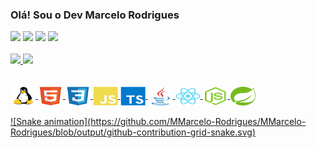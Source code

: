 ### Olá! Sou o Dev Marcelo Rodrigues
<!--  
Todos os meus repositórios são de estudos e especialização, com alguns projetos do AcademyPRO com base em estudos.
Alguns projetos com especialização profissional
--->
<div>
  <a href = "manoelmarcelo.r@gmail.com"><img src="https://img.shields.io/badge/Gmail-D14836?style=for-the-badge&logo=gmail&logoColor=white" target="_blank"></a>
  <a href="https://www.linkedin.com/in/marcelo-mmdev" target="_blank"><img src="https://img.shields.io/badge/-LinkedIn-%230077B5?style=for-the-badge&logo=linkedin&logoColor=white" target="_blank"></a> 
  <a href="https://api.whatsapp.com/send?phone=5581989044977" target="_blank"><img src="https://img.shields.io/badge/WhatsApp-25D366?style=for-the-badge&logo=whatsapp&logoColor=white" target="_blank"></a> 
  <a href="https://discord.gg/EBbP4JHu" target="_blank"><img src="https://img.shields.io/badge/Discord-7289DA?style=for-the-badge&logo=discord&logoColor=white" target="_blank"></a>   
</div>
<br>
<div>
  <a href="https://github.com/marcelo-mmdev">
  <img height="180em" src="https://github-readme-stats.vercel.app/api?username=marcelo-mmdev&show_icons=true&theme=dracula&include_all_commits=true&count_private=true"/>
  <img height="180em" src="https://github-readme-stats.vercel.app/api/top-langs/?username=marcelo-mmdev&layout=compact&langs_count=7&theme=dracula"/>
</div>
  
  
<br>
  
<!--
Essas a baixo são minhas principais Stacks que estudei em minha pouca jornada 
OBS: Todas estão comentadas 


<div>
  <a href="https://github.com/MMaarcelo-Rodrigues">
  <img height="180em" src="https://github-readme-stats.vercel.app/api?username=MMarcelo-Rodrigues&show_icons=true&theme=dracula&include_all_commits=true&count_private=true"/>
  <img height="180em" src="https://github-readme-stats.vercel.app/api/top-langs/?username=MMarcelo-Rodrigues&layout=compact&langs_count=7&theme=dracula"/>
</div>

-->
<!---->
 <div style="display: inline_block"><br>
   
<!--
Linux: Já algum tempo so usuario linux, já desenvolvi projetos com servidor baseado em Debian
       atualmente estudando para certificações LINUX essentials e LPIC-1.
-->
  <img align="center" alt="Rafa-Linux" height="30" width="40" src="https://raw.githubusercontent.com/devicons/devicon/master/icons/linux/linux-original.svg">
   
<!--
Java: Foi a linguagem que estudei na faculdade(FAVIP)
      atualmente estudando, com uma pouca experiencia no framework spring boot. 
-->
<!--   <img align="center" alt="Rafa-Java" height="30" width="40" src="https://raw.githubusercontent.com/devicons/devicon/master/icons/java/java-original.svg"> -->
   
<!--
HTML: Já tenho um bom conhecimento 
      atualmente estudando para ter mais conhecimento.
-->
  <img align="center" alt="Rafa-HTML" height="30" width="40" src="https://raw.githubusercontent.com/devicons/devicon/master/icons/html5/html5-original.svg">
   
<!--
CSS: Já tenho um bom conhecimento
     atualmente estudando para ter mais conhecimento, para poder desenvolver mais minhas habilidades Front-end.
-->
  <img align="center" alt="Rafa-CSS" height="30" width="40" src="https://raw.githubusercontent.com/devicons/devicon/master/icons/css3/css3-original.svg">
   
<!--
JavaScript: Estudando Muito.
-->
  <img align="center" alt="Rafa-Js" height="30" width="40" src="https://raw.githubusercontent.com/devicons/devicon/master/icons/javascript/javascript-plain.svg">
   
<!--
TypeScript: Estudando Muito.
-->
  <img align="center" alt="Rafa-Ts" height="30" width="40" src="https://raw.githubusercontent.com/devicons/devicon/master/icons/typescript/typescript-plain.svg">
  
  
  <img align="center" alt="Rafa-Java" height="30" width="40" src="https://raw.githubusercontent.com/devicons/devicon/master/icons/java/java-original.svg">

<!-- 
Angular: Trabalhei para uma empresa como programador jr
--> 
<!--   <img align="center" alt="Rafa-Angularjs" height="30" width="40" src="https://raw.githubusercontent.com/devicons/devicon/master/icons/angularjs/angularjs-original.svg"> -->
   
   <!-- 
ReactJS: Atualmente trabalhando para uma empresa como programador jr
--> 
  <img align="center" alt="Rafa-React" height="30" width="40" src="https://raw.githubusercontent.com/devicons/devicon/master/icons/react/react-original.svg">
  
  <img align="center" alt="Rafa-NodeJS" height="30" width="40" src="https://raw.githubusercontent.com/devicons/devicon/master/icons/nodejs/nodejs-original.svg">
  
  <img align="center" alt="Rafa-Spring" height="30" width="40" src="https://raw.githubusercontent.com/devicons/devicon/master/icons/spring/spring-original.svg">
  
   
</div>

<br>
<!-- Link para Contatos -->
<div>
  ![Snake animation](https://github.com/MMarcelo-Rodrigues/MMarcelo-Rodrigues/blob/output/github-contribution-grid-snake.svg) 
</div>
  <!----><!----><!----><!----><!----><!----><!----><!----><!----><!----><!----><!----><!----><!----><!----><!---->
  
  

